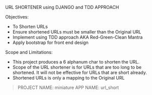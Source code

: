 URL SHORTENER using DJANGO and TDD APPROACH

Objectives:
- To Shorten URLs
- Ensure shortened URLs must be smaller than the Original URL
- Implement using TDD approach AKA Red-Green-Clean Mantra
- Apply bootstrap for front end design

Scope and Limitations:
- This project produces a 6 alphanum char to shorten the URL.
- Scope of the URL shortener is for URLs that are too long to be shortened. It will not be effective for URLs that are short already.
- Shortened URLs is only a mapping to the Original URL

> PROJECT NAME: miniature
> APP NAME: url_short
